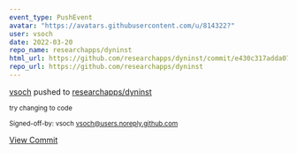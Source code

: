 ```yaml
---
event_type: PushEvent
avatar: "https://avatars.githubusercontent.com/u/814322?"
user: vsoch
date: 2022-03-20
repo_name: researchapps/dyninst
html_url: https://github.com/researchapps/dyninst/commit/e430c317adda07b324f9c9a634eb3c733a950799
repo_url: https://github.com/researchapps/dyninst
---
```


<a href='https://github.com/vsoch' target='_blank'>vsoch</a> pushed to <a href='https://github.com/researchapps/dyninst' target='_blank'>researchapps/dyninst</a>

<small>try changing to code

Signed-off-by: vsoch <vsoch@users.noreply.github.com></small>

<a href='https://github.com/researchapps/dyninst/commit/e430c317adda07b324f9c9a634eb3c733a950799' target='_blank'>View Commit</a>